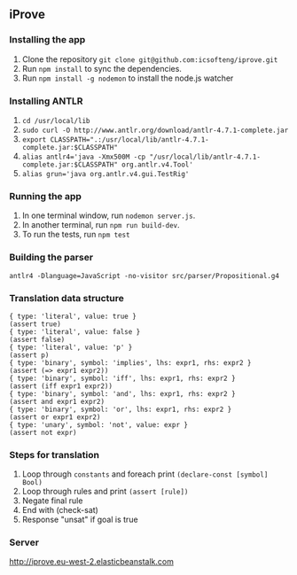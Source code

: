 ## iProve
### Installing the app
1. Clone the repository `git clone git@github.com:icsofteng/iprove.git`
2. Run `npm install` to sync the dependencies.
3. Run `npm install -g nodemon` to install the node.js watcher

### Installing ANTLR
1. `cd /usr/local/lib`
2. `sudo curl -O http://www.antlr.org/download/antlr-4.7.1-complete.jar`
3. `export CLASSPATH=".:/usr/local/lib/antlr-4.7.1-complete.jar:$CLASSPATH"`
4. `alias antlr4='java -Xmx500M -cp "/usr/local/lib/antlr-4.7.1-complete.jar:$CLASSPATH" org.antlr.v4.Tool'`
5. `alias grun='java org.antlr.v4.gui.TestRig'`

### Running the app
1. In one terminal window, run `nodemon server.js`.
2. In another terminal, run `npm run build-dev`.
3. To run the tests, run `npm test`

### Building the parser
`antlr4 -Dlanguage=JavaScript -no-visitor src/parser/Propositional.g4`

### Translation data structure
```
{ type: 'literal', value: true }                                   (assert true)
{ type: 'literal', value: false }                                  (assert false)
{ type: 'literal', value: 'p' }                                    (assert p)
{ type: 'binary', symbol: 'implies', lhs: expr1, rhs: expr2 }      (assert (=> expr1 expr2))
{ type: 'binary', symbol: 'iff', lhs: expr1, rhs: expr2 }          (assert (iff expr1 expr2))
{ type: 'binary', symbol: 'and', lhs: expr1, rhs: expr2 }          (assert and expr1 expr2)
{ type: 'binary', symbol: 'or', lhs: expr1, rhs: expr2 }           (assert or expr1 expr2)
{ type: 'unary', symbol: 'not', value: expr }                      (assert not expr)
```

### Steps for translation
1. Loop through `constants` and foreach print `(declare-const [symbol] Bool)`
2. Loop through rules and print `(assert [rule])`
3. Negate final rule
4. End with (check-sat)
5. Response "unsat" if goal is true

### Server
http://iprove.eu-west-2.elasticbeanstalk.com
